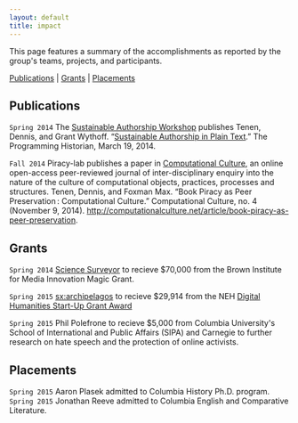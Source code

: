 ```yaml
---
layout: default
title: impact
---
```


This page features a summary of the accomplishments as reported by the group's
teams, projects, and participants.

[Publications](#publications) \| [Grants](#grants) \|
[Placements](#placements)

## Publications

`Spring 2014` The [Sustainable Authorship
Workshop](http://xpmethod.plaintext.in/minimal-computing/pandoc.html) publishes
Tenen, Dennis, and Grant Wythoff. “[Sustainable Authorship in Plain
Text](http://programminghistorian.org/lessons/sustainable-authorship-in-plain-text-using-pandoc-and-markdown).”
The Programming Historian, March 19, 2014.

`Fall 2014` Piracy-lab publishes a paper in [Computational
Culture](http://computationalculture.net/article/book-piracy-as-peer-preservation),
an online open-access peer-reviewed journal of inter-disciplinary enquiry into
the nature of the culture of computational objects, practices, processes and
structures. Tenen, Dennis, and Foxman Max. “Book Piracy as Peer Preservation :
Computational Culture.” Computational Culture, no. 4 (November 9, 2014).
http://computationalculture.net/article/book-piracy-as-peer-preservation.

## Grants

`Spring 2014` [Science
Surveyor](http://xpmethod.plaintext.in/public-discourse/surveyor.html) to
recieve $70,000 from the Brown Institute for Media Innovation Magic Grant.

`Spring 2015` [sx:archipelagos](http://xpmethod.plaintext.in/events/minimal-computing/small-axe.html)
to recieve $29,914 from the NEH [Digital Humanities Start-Up Grant
Award](http://www.neh.gov/divisions/odh/grant-news/announcing-17-digital-humanities-start-grant-awards-march-2015)

`Spring 2015` Phil Polefrone to recieve $5,000 from Columbia University's School
of International and Public Affairs (SIPA) and Carnegie to further research on
hate speech and the protection of online activists.

## Placements

`Spring 2015` Aaron Plasek admitted to Columbia History Ph.D. program.  
`Spring 2015` Jonathan Reeve admitted to Columbia English and Comparative Literature.  



